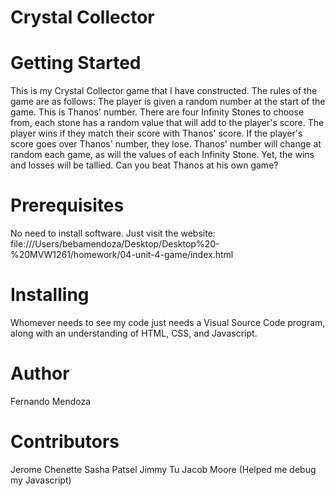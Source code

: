 # Crystal Collector

# Getting Started
This is my Crystal Collector game that I have constructed. The rules of the game are as follows: The player is given a random number at the start of the game. This is Thanos' number. There are four Infinity Stones to choose from, each stone has a random value that will add to the player's score. The player wins if they match their score with Thanos' score. If the player's score goes over Thanos' number, they lose. Thanos' number will change at random each game, as will the values of each Infinity Stone. Yet, the wins and losses will be tallied. Can you beat Thanos at his own game?

# Prerequisites
No need to install software. Just visit the website:
file:///Users/bebamendoza/Desktop/Desktop%20-%20MVW1261/homework/04-unit-4-game/index.html

# Installing
Whomever needs to see my code just needs a Visual Source Code program, along with an understanding of HTML, CSS, and Javascript. 


# Author 
Fernando Mendoza

# Contributors
Jerome Chenette
Sasha Patsel
Jimmy Tu
Jacob Moore (Helped me debug my Javascript)